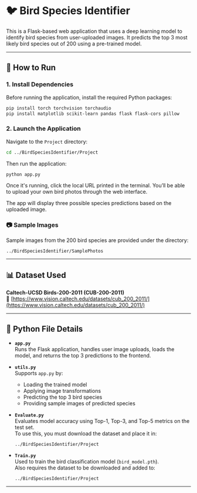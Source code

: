 # 🐦 Bird Species Identifier

This is a Flask-based web application that uses a deep learning model to identify bird species from user-uploaded images. It predicts the top 3 most likely bird species out of 200 using a pre-trained model.

---

## 🚀 How to Run

### 1. Install Dependencies

Before running the application, install the required Python packages:

```bash
pip install torch torchvision torchaudio
pip install matplotlib scikit-learn pandas flask flask-cors pillow
```

### 2. Launch the Application

Navigate to the `Project` directory:

```bash
cd ../BirdSpeciesIdentifier/Project
```

Then run the application:

```bash
python app.py
```

Once it's running, click the local URL printed in the terminal. You’ll be able to upload your own bird photos through the web interface.

The app will display three possible species predictions based on the uploaded image.

### 📷 Sample Images

Sample images from the 200 bird species are provided under the directory:

```
../BirdSpeciesIdentifier/SamplePhotos
```

---

## 📊 Dataset Used

**Caltech-UCSD Birds-200-2011 (CUB-200-2011)**  
🔗 [https://www.vision.caltech.edu/datasets/cub_200_2011/](https://www.vision.caltech.edu/datasets/cub_200_2011/)

---

## 📁 Python File Details

- **`app.py`**  
  Runs the Flask application, handles user image uploads, loads the model, and returns the top 3 predictions to the frontend.

- **`utils.py`**  
  Supports `app.py` by:
  - Loading the trained model
  - Applying image transformations
  - Predicting the top 3 bird species
  - Providing sample images of predicted species

- **`Evaluate.py`**  
  Evaluates model accuracy using Top-1, Top-3, and Top-5 metrics on the test set.  
  To use this, you must download the dataset and place it in:

  ```
  ../BirdSpeciesIdentifier/Project
  ```

- **`Train.py`**  
  Used to train the bird classification model (`bird_model.pth`).  
  Also requires the dataset to be downloaded and added to:

  ```
  ../BirdSpeciesIdentifier/Project
  ```

---
